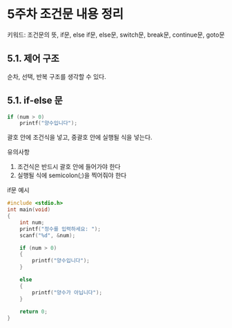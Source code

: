 # 5주차 조건문 내용 정리
키워드: 조건문의 뜻, if문, else if문, else문, switch문, break문, continue문, goto문

## 5.1. 제어 구조
순차, 선택, 반복 구조를 생각할 수 있다. 

## 5.1. if-else 문

```c
if (num > 0)
    printf("양수입니다");
```

괄호 안에 조건식을 넣고, 중괄호 안에 실행될 식을 넣는다. 

유의사항
1. 조건식은 반드시 괄호 안에 들어가야 한다
2. 실행될 식에 semicolon(;)을 찍어줘야 한다

if문 예시

```c
#include <stdio.h>
int main(void)
{
    int num;
    printf("정수를 입력하세요: ");
    scanf("%d", &num);

    if (num > 0)
    {   
        printf("양수입니다");
    }

    else 
    {
        printf("양수가 아닙니다");
    }
    
    return 0;
}
```

